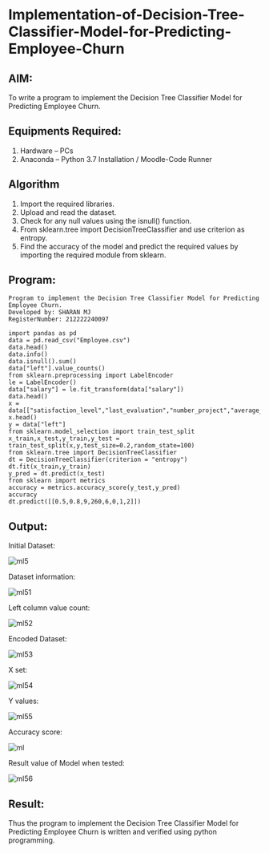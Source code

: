 # Implementation-of-Decision-Tree-Classifier-Model-for-Predicting-Employee-Churn

## AIM:
To write a program to implement the Decision Tree Classifier Model for Predicting Employee Churn.

## Equipments Required:
1. Hardware – PCs
2. Anaconda – Python 3.7 Installation / Moodle-Code Runner

## Algorithm
1. Import the required libraries.
2. Upload and read the dataset.
3. Check for any null values using the isnull() function.
4. From sklearn.tree import DecisionTreeClassifier and use criterion as entropy.
5. Find the accuracy of the model and predict the required values by importing the required module from sklearn. 

## Program:
```
Program to implement the Decision Tree Classifier Model for Predicting Employee Churn.
Developed by: SHARAN MJ 
RegisterNumber: 212222240097
```
```
import pandas as pd
data = pd.read_csv("Employee.csv")
data.head()
data.info()
data.isnull().sum()
data["left"].value_counts()
from sklearn.preprocessing import LabelEncoder
le = LabelEncoder()
data["salary"] = le.fit_transform(data["salary"])
data.head()
x = data[["satisfaction_level","last_evaluation","number_project","average_montly_hours","time_spend_company","Work_accident","promotion_last_5years","salary"]]
x.head()
y = data["left"]
from sklearn.model_selection import train_test_split
x_train,x_test,y_train,y_test = train_test_split(x,y,test_size=0.2,random_state=100)
from sklearn.tree import DecisionTreeClassifier
dt = DecisionTreeClassifier(criterion = "entropy")
dt.fit(x_train,y_train)
y_pred = dt.predict(x_test)
from sklearn import metrics
accuracy = metrics.accuracy_score(y_test,y_pred)
accuracy
dt.predict([[0.5,0.8,9,260,6,0,1,2]])
```

## Output:

Initial Dataset:

![ml5](https://user-images.githubusercontent.com/93427345/174268804-73804cb8-c5fa-46cd-ac82-11ba9868b984.PNG)

Dataset information:

![ml51](https://user-images.githubusercontent.com/93427345/174268854-9fa6865d-93ba-4ded-b042-3e8ce5b903f4.PNG)

Left column value count:

![ml52](https://user-images.githubusercontent.com/93427345/174268895-d3df1678-2955-47bf-a895-0e6ff4e34ceb.PNG)

Encoded Dataset:

![ml53](https://user-images.githubusercontent.com/93427345/174268919-d2f48fc5-6988-4e56-b0cb-7bdfcf1745a9.PNG)

X set:

![ml54](https://user-images.githubusercontent.com/93427345/174268983-0c7e6bd0-5bd2-440d-84a5-8def5126921d.PNG)

Y values:

![ml55](https://user-images.githubusercontent.com/93427345/174269004-ef08308d-c2e2-4d4c-b5b2-824801528021.PNG)

Accuracy score:

![ml](https://user-images.githubusercontent.com/93427345/174269041-0150acb4-b614-4ded-b46b-358361e144bb.PNG)

Result value of Model when tested:

![ml56](https://user-images.githubusercontent.com/93427345/174269689-45ac8114-0150-4b8c-b3ee-7e57e2623969.PNG)

## Result:
Thus the program to implement the  Decision Tree Classifier Model for Predicting Employee Churn is written and verified using python programming.
